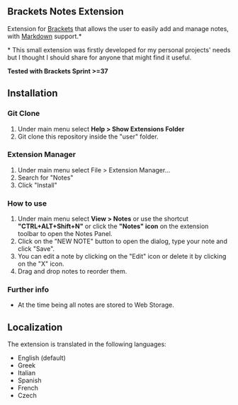 ## Brackets Notes Extension

Extension for [Brackets](https://github.com/adobe/brackets) that allows the user to easily add and manage notes, with [Markdown](http://daringfireball.net/projects/markdown/) support.\*

\* This small extension was firstly developed for my personal projects' needs but I thought I should share for anyone that might find it useful.

**Tested with Brackets Sprint >=37**

## Installation

### Git Clone
1. Under main menu select **Help > Show Extensions Folder**
2. Git clone this repository inside the "user" folder.

### Extension Manager
1. Under main menu select File > Extension Manager...
2. Search for "Notes"
3. Click "Install"

### How to use
1. Under main menu select **View > Notes** or use the shortcut **"CTRL+ALT+Shift+N"** or click the **"Notes" icon** on the extension toolbar to open the Notes Panel.
2. Click on the "NEW NOTE" button to open the dialog, type your note and click "Save".
3. You can edit a note by clicking on the "Edit" icon or delete it by clicking on the "X" icon.
4. Drag and drop notes to reorder them.

### Further info
- At the time being all notes are stored to Web Storage.

## Localization
The extension is translated in the following languages:

- English (default)
- Greek
- Italian
- Spanish
- French
- Czech